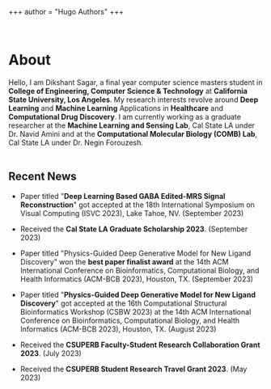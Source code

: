 +++
author = "Hugo Authors"
+++

<!--
This file is left intentionally empty by default to be backwards compatible with the initial theme setup.

Although the theme has advanced a little bit and it now allows to specify the content on the main page (even if the list of posts/articles is not intended).
This can be:
- with the list of posts/articles (default: `mainSections = ["post"]) or
- without the list of posts/articles (by setting `mainSections = [""]`)

Markdown supported, ie:

```
# Welcome

- Hugo :rocket:
- Hugo theme :rocket:

Don't forget to check the README.md file!
```

Remember that you can also specify a section header for the posts below by configuring the `mainSectionsTitle` parameter in the front matter of this file.
-->
<br>

# About

Hello, I am Dikshant Sagar, a final year computer science masters student in <b>College of Engineering, Computer Science & Technology</b> at <b>California State University, Los Angeles</b>. My research interests revolve around <b>Deep Learning</b> and <b>Machine Learning</b> Applications in <b>Healthcare</b> and <b>Computational Drug Discovery</b>. I am currently working as a graduate researcher at the <b>Machine Learning and Sensing Lab</b>, Cal State LA under Dr. Navid Amini and at the <b>Computational Molecular Biology (COMB) Lab</b>, Cal State LA under Dr. Negin Forouzesh.
<br><br>
## Recent News

- Paper titled "<b>Deep Learning Based GABA Edited-MRS Signal Reconstruction</b>" got accepted at the 18th International Symposium on Visual Computing (ISVC 2023), Lake Tahoe, NV. (September 2023)

- Received the <b>Cal State LA Graduate Scholarship 2023</b>. (September 2023)

- Paper titled "Physics-Guided Deep Generative Model for New Ligand Discovery" won the <b>best paper finalist award</b> at the 14th ACM International Conference on Bioinformatics, Computational Biology, and Health Informatics (ACM-BCB 2023), Houston, TX. (September 2023)

- Paper titled "<b>Physics-Guided Deep Generative Model for New Ligand Discovery</b>" got accepted at the 16th Computational Structural Bioinformatics Workshop (CSBW 2023) at the 14th ACM International Conference on Bioinformatics, Computational Biology, and Health Informatics (ACM-BCB 2023), Houston, TX. (August 2023)

- Received the <b>CSUPERB Faculty-Student Research Collaboration Grant 2023</b>. (July 2023)

- Received the <b>CSUPERB Student Research Travel Grant 2023</b>. (May 2023)